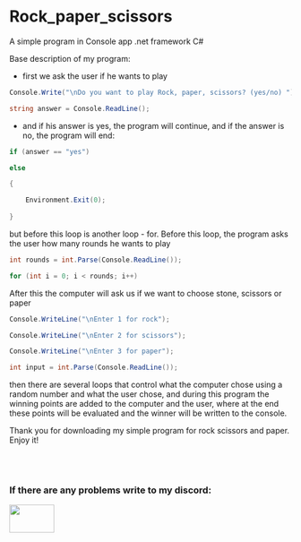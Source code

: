 # Rock_paper_scissors
A simple program in Console app .net framework C# 


Base description of my program:

- first we ask the user if he wants to play
 ```C#
Console.Write("\nDo you want to play Rock, paper, scissors? (yes/no) ");    

string answer = Console.ReadLine();
```
- and if his answer is yes, the program will continue, and if the answer is no, the program will end:
```C#
if (answer == "yes")          

else

{

    Environment.Exit(0);
    
}
```

but before this loop is another loop - for. Before this loop, the program asks the user how many rounds he wants to play
```C#
int rounds = int.Parse(Console.ReadLine());

for (int i = 0; i < rounds; i++)
```


After this the computer will ask us if we want to choose stone, scissors or paper
```C#
Console.WriteLine("\nEnter 1 for rock");

Console.WriteLine("\nEnter 2 for scissors");

Console.WriteLine("\nEnter 3 for paper");

int input = int.Parse(Console.ReadLine());
```


then there are several loops that control what the computer chose using a random number and what the user chose, and during 
this program the winning points are added to the computer and the user, where at the end these points will be evaluated 
and the winner will be written to the console.



Thank you for downloading my simple program for rock scissors and paper. Enjoy it!

<br></br>
<h3>If there are any problems write to my discord:</h3><a href="https://discordapp.com/users/869579499266793512" target="_blank" title="My discord account" id="logo" target="_blank" data-hveid="8"><img src="https://jablickar.cz/wp-content/uploads/2021/03/Discord-logo.png.webp" height="50" width="80"></a>

